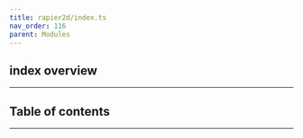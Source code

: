 ```yaml
---
title: rapier2d/index.ts
nav_order: 116
parent: Modules
---
```


## index overview

---

<h2 class="text-delta">Table of contents</h2>

---
